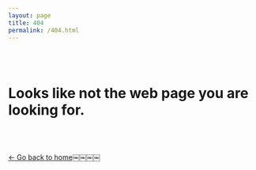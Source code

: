 ```yaml
---
layout: page
title: 404
permalink: /404.html
---
```


<br>
<br>
<h1>
Looks like not the web page you are looking for.</h1>
<br>
<br>
<br>
<a href="http://fabriziogogla.com" class="button">← Go back to home￼￼￼￼</a>
